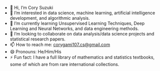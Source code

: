 - 👋 Hi, I’m Cory Suzuki
- 👀 I’m interested in data science, machine learning, artificial intelligence development, and algorithmic analysis.
- 🌱 I’m currently learning Unsupervised Learning Techniques, Deep Learning and Neural Networks, and data engineering methods.
- 💞️ I’m looking to collaborate on data analysis/data science projects and statistical research papers.
- 📫 How to reach me: corygami107.cs@gmail.com
- 😄 Pronouns: He/Him/His
- ⚡ Fun fact: I have a full library of mathematics and statistics textbooks, some of which are from rare international collections.

<!---
CorySuzuki1729/CorySuzuki1729 is a ✨ special ✨ repository because its `README.md` (this file) appears on your GitHub profile.
You can click the Preview link to take a look at your changes.
--->
